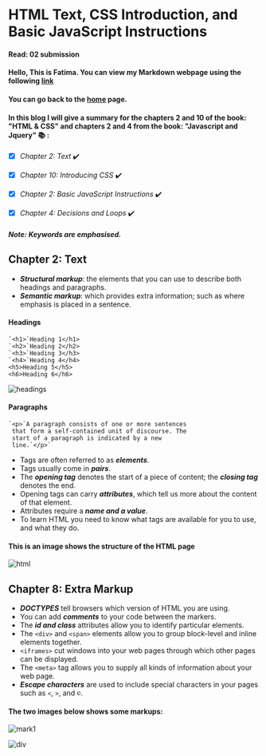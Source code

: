 # HTML Text, CSS Introduction, and Basic JavaScript Instructions
#### Read: 02 submission 

#### Hello, This is Fatima. You can view my Markdown webpage using the following [link](https://fati-ma.github.io/201-reading-notes/class-02)
#### You can go back to the [home](https://fati-ma.github.io/201-reading-notes/) page.

#### In this blog I will give a summary for the chapters 2 and 10 of the book: "HTML & CSS" and chapters 2 and 4 from the book: "Javascript and Jquery" :books: :

- [x] *Chapter 2: Text* ✔️
- [x] *Chapter 10: Introducing CSS* ✔️
- [x] *Chapter 2: Basic JavaScript Instructions* ✔️
- [x] *Chapter 4: Decisions and Loops* ✔️


##### Note: Keywords are emphasised.

## Chapter 2: Text

- ***Structural markup***: the elements that you can use to
describe both headings and paragraphs. 
- ***Semantic markup***: which provides extra information; such
as where emphasis is placed in a sentence.

#### Headings 
```
`<h1>`Heading 1</h1>
`<h2>`Heading 2</h2>
`<h3>`Heading 3</h3>
`<h4>`Heading 4</h4>
<h5>Heading 5</h5>
<h6>Heading 6</h6>
```
![headings](https://www.schudio.com/wp-content/uploads/2016/10/html-headings.png)

#### Paragraphs
```
`<p>`A paragraph consists of one or more sentences
 that form a self-contained unit of discourse. The
 start of a paragraph is indicated by a new
 line.`</p>`
 ```
- Tags are often referred to as ***elements***. 
- Tags usually come in ***pairs***. 
- The ***opening tag*** denotes the start of a piece of content; the ***closing tag*** denotes the end.
- Opening tags can carry ***attributes***, which tell us more about the content of that element.
- Attributes require a ***name and a value***. 
- To learn HTML you need to know what tags are available for you to use, and what they do.

#### This is an image shows the structure of the HTML page

![html](https://3.bp.blogspot.com/-sgm6BBz6KbM/VuarmPKRJ1I/AAAAAAAAG4Q/5GDCRhO09IgiCE2DQXhA0OVaxlylGWvvw/s1600/html-structure.png)


 ## Chapter 8: Extra Markup 

- ***DOCTYPES*** tell browsers which version of HTML you are using.
- You can add ***comments*** to your code between the <!-- and --> markers. 
- The ***id and class*** attributes allow you to identify particular elements.
- The ```<div>``` and ```<span>``` elements allow you to group block-level and inline elements together.
- ```<iframes>``` cut windows into your web pages through which other pages can be displayed.
- The ```<meta>``` tag allows you to supply all kinds of information about your web page.
- ***Escape characters*** are used to include special characters in your pages such as `<`, `>`, and `©`.

#### The two images below shows some markups:

![mark1](https://image.slidesharecdn.com/understandingthewebpagelayout-170404052518/95/understanding-the-web-page-layout-4-638.jpg?cb=1491283572)

![div](https://www.miltonmarketing.com/wp-content/uploads/2018/03/thedivelementhtmlmmmaxresdefault.jpg)



